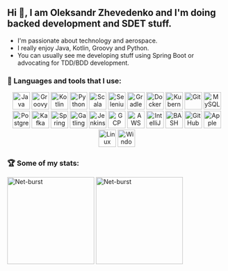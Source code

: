 ## Hi 👋, I am Oleksandr Zhevedenko and I'm doing backed development and SDET stuff.

- I'm passionate about technology and aerospace.
- I really enjoy Java, Kotlin, Groovy and Python.
- You can usually see me developing stuff using Spring Boot or advocating for TDD/BDD development.

### 🧰 Languages and tools that I use:
<p align="center">
  <img src="https://cdn.jsdelivr.net/gh/devicons/devicon/icons/java/java-original.svg" alt="Java" height=40 />
  <img src="https://cdn.jsdelivr.net/gh/devicons/devicon/icons/groovy/groovy-original.svg" alt="Groovy" height=40 />
  <img src="https://cdn.jsdelivr.net/gh/devicons/devicon/icons/kotlin/kotlin-original.svg" alt="Kotlin" height=40 />
  <img src="https://cdn.jsdelivr.net/gh/devicons/devicon/icons/python/python-original.svg" alt="Python" height=40 />
  <img src="https://cdn.jsdelivr.net/gh/devicons/devicon/icons/scala/scala-original.svg" alt="Scala" height=40 />
  <img src="https://cdn.jsdelivr.net/gh/devicons/devicon/icons/selenium/selenium-original.svg" alt="Selenium" height=40 />
  <img src="https://cdn.jsdelivr.net/gh/devicons/devicon/icons/gradle/gradle-plain.svg" alt="Gradle" height=40 />
  <img src="https://cdn.jsdelivr.net/gh/devicons/devicon/icons/docker/docker-original.svg" alt="Docker" height=40 />
  <img src="https://cdn.jsdelivr.net/gh/devicons/devicon/icons/kubernetes/kubernetes-plain.svg" alt="Kubernetes" height=40 />
  <img src="https://cdn.jsdelivr.net/gh/devicons/devicon/icons/git/git-original.svg" alt="Git" height=40 />
  <img src="https://cdn.jsdelivr.net/gh/devicons/devicon/icons/mysql/mysql-original.svg" alt="MySQL" height=40 />
  <img src="https://cdn.jsdelivr.net/gh/devicons/devicon/icons/postgresql/postgresql-original.svg" alt="PostgreSQL" height=40 />
  <img src="https://cdn.jsdelivr.net/gh/devicons/devicon/icons/apachekafka/apachekafka-original.svg" alt="Kafka" height=40 />
  <img src="https://cdn.jsdelivr.net/gh/devicons/devicon/icons/spring/spring-original.svg" alt="Spring" height=40 />
  <img src="https://cdn.jsdelivr.net/gh/devicons/devicon/icons/gatling/gatling-plain.svg" alt="Gatling" height=40 />
  <img src="https://cdn.jsdelivr.net/gh/devicons/devicon/icons/jenkins/jenkins-original.svg" alt="Jenkins" height=40 />
  <img src="https://cdn.jsdelivr.net/gh/devicons/devicon/icons/googlecloud/googlecloud-original.svg" alt="GCP" height=40 />
  <img src="https://cdn.jsdelivr.net/gh/devicons/devicon/icons/amazonwebservices/amazonwebservices-original.svg" alt="AWS" height=40 />
  <img src="https://cdn.jsdelivr.net/gh/devicons/devicon/icons/intellij/intellij-original.svg" alt="IntelliJ IDEA" height=40 />
  <img src="https://cdn.jsdelivr.net/gh/devicons/devicon/icons/bash/bash-original.svg" alt="BASH" height=40 />
  <img src="https://cdn.jsdelivr.net/gh/devicons/devicon/icons/github/github-original.svg" alt="GitHub" height=40 />
  <img src="https://cdn.jsdelivr.net/gh/devicons/devicon/icons/apple/apple-original.svg" alt="Apple MacOs" height=40 />
  <img src="https://cdn.jsdelivr.net/gh/devicons/devicon/icons/linux/linux-original.svg" alt="Linux" height=40 />
  <img src="https://cdn.jsdelivr.net/gh/devicons/devicon/icons/windows8/windows8-original.svg" alt="Windows" height=40 />
</p>

### 🏆 Some of my stats:
<p>
<img align="center" src="https://github-readme-stats.vercel.app/api?username=Net-burst&count_private=true&show_icons=true" alt="Net-burst" height="200"/>
<img align="center" src="https://github-readme-stats.vercel.app/api/top-langs/?username=Net-burst&show_icons=true&layout=compact" alt="Net-burst" height="200"/>
</p>
